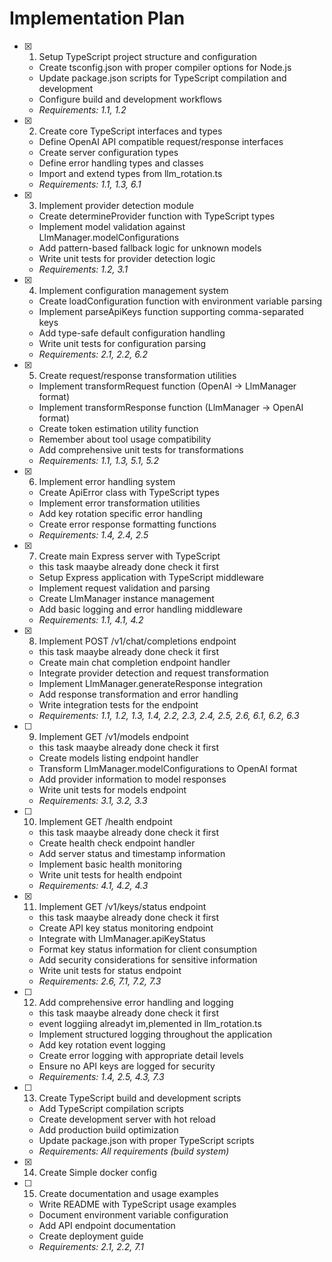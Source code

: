 # Implementation Plan

- [x] 1. Setup TypeScript project structure and configuration
  - Create tsconfig.json with proper compiler options for Node.js
  - Update package.json scripts for TypeScript compilation and development
  - Configure build and development workflows
  - _Requirements: 1.1, 1.2_

- [x] 2. Create core TypeScript interfaces and types
  - Define OpenAI API compatible request/response interfaces
  - Create server configuration types
  - Define error handling types and classes
  - Import and extend types from llm_rotation.ts
  - _Requirements: 1.1, 1.3, 6.1_

- [x] 3. Implement provider detection module
  - Create determineProvider function with TypeScript types
  - Implement model validation against LlmManager.modelConfigurations
  - Add pattern-based fallback logic for unknown models
  - Write unit tests for provider detection logic
  - _Requirements: 1.2, 3.1_

- [x] 4. Implement configuration management system
  - Create loadConfiguration function with environment variable parsing
  - Implement parseApiKeys function supporting comma-separated keys
  - Add type-safe default configuration handling
  - Write unit tests for configuration parsing
  - _Requirements: 2.1, 2.2, 6.2_

- [x] 5. Create request/response transformation utilities
  - Implement transformRequest function (OpenAI → LlmManager format)
  - Implement transformResponse function (LlmManager → OpenAI format)
  - Create token estimation utility function
  - Remember about tool usage compatibility
  - Add comprehensive unit tests for transformations
  - _Requirements: 1.1, 1.3, 5.1, 5.2_

- [x] 6. Implement error handling system
  - Create ApiError class with TypeScript types
  - Implement error transformation utilities
  - Add key rotation specific error handling
  - Create error response formatting functions
  - _Requirements: 1.4, 2.4, 2.5_

- [x] 7. Create main Express server with TypeScript
  - this task maaybe already done check it first
  - Setup Express application with TypeScript middleware
  - Implement request validation and parsing
  - Create LlmManager instance management
  - Add basic logging and error handling middleware
  - _Requirements: 1.1, 4.1, 4.2_

- [x] 8. Implement POST /v1/chat/completions endpoint
  - this task maaybe already done check it first
  - Create main chat completion endpoint handler
  - Integrate provider detection and request transformation
  - Implement LlmManager.generateResponse integration
  - Add response transformation and error handling
  - Write integration tests for the endpoint
  - _Requirements: 1.1, 1.2, 1.3, 1.4, 2.2, 2.3, 2.4, 2.5, 2.6, 6.1, 6.2, 6.3_

- [ ] 9. Implement GET /v1/models endpoint
  - this task maaybe already done check it first
  - Create models listing endpoint handler
  - Transform LlmManager.modelConfigurations to OpenAI format
  - Add provider information to model responses
  - Write unit tests for models endpoint
  - _Requirements: 3.1, 3.2, 3.3_

- [ ] 10. Implement GET /health endpoint
  - this task maaybe already done check it first
  - Create health check endpoint handler
  - Add server status and timestamp information
  - Implement basic health monitoring
  - Write unit tests for health endpoint
  - _Requirements: 4.1, 4.2, 4.3_

- [x] 11. Implement GET /v1/keys/status endpoint
  - this task maaybe already done check it first
  - Create API key status monitoring endpoint
  - Integrate with LlmManager.apiKeyStatus
  - Format key status information for client consumption
  - Add security considerations for sensitive information
  - Write unit tests for status endpoint
  - _Requirements: 2.6, 7.1, 7.2, 7.3_

- [ ] 12. Add comprehensive error handling and logging
  - this task maaybe already done check it first
  - event loggiing alreadyt im,plemented in llm_rotation.ts
  - Implement structured logging throughout the application
  - Add key rotation event logging
  - Create error logging with appropriate detail levels
  - Ensure no API keys are logged for security
  - _Requirements: 1.4, 2.5, 4.3, 7.3_

- [ ] 13. Create TypeScript build and development scripts
  - Add TypeScript compilation scripts
  - Create development server with hot reload
  - Add production build optimization
  - Update package.json with proper TypeScript scripts
  - _Requirements: All requirements (build system)_

- [x] 14. Create Simple docker config


- [ ] 15. Create documentation and usage examples
  - Write README with TypeScript usage examples
  - Document environment variable configuration
  - Add API endpoint documentation
  - Create deployment guide
  - _Requirements: 2.1, 2.2, 7.1_